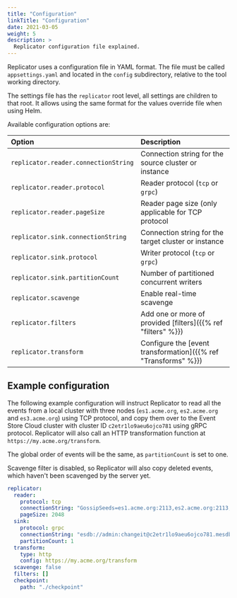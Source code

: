 ```yaml
---
title: "Configuration"
linkTitle: "Configuration"
date: 2021-03-05
weight: 5
description: >
  Replicator configuration file explained.
---
```


Replicator uses a configuration file in YAML format. The file must be called `appsettings.yaml` and located in the `config` subdirectory, relative to the tool working directory.

The settings file has the `replicator` root level, all settings are children to that root. It allows using the same format for the values override file when using Helm.

Available configuration options are:

| Option | Description |
| :----- | :---------- |
| `replicator.reader.connectionString` | Connection string for the source cluster or instance |
| `replicator.reader.protocol` | Reader protocol (`tcp` or `grpc`) |
| `replicator.reader.pageSize` | Reader page size (only applicable for TCP protocol |
| `replicator.sink.connectionString` | Connection string for the target cluster or instance |
| `replicator.sink.protocol` | Writer protocol (`tcp` or `grpc`) |
| `replicator.sink.partitionCount` | Number of partitioned concurrent writers |
| `replicator.scavenge` | Enable real-time scavenge |
| `replicator.filters` | Add one or more of provided [filters]({{% ref "filters" %}}) |
| `replicator.transform` | Configure the [event transformation]({{% ref "Transforms" %}}) |

## Example configuration

The following example configuration will instruct Replicator to read all the events from a local cluster with three nodes (`es1.acme.org`, `es2.acme.org` and `es3.acme.org`) using TCP protocol, and copy them over to the Event Store Cloud cluster with cluster ID `c2etr1lo9aeu6ojco781` using gRPC protocol. Replicator will also call an HTTP transformation function at `https://my.acme.org/transform`.

The global order of events will be the same, as `partitionCount` is set to one.

Scavenge filter is disabled, so Replicator will also copy deleted events, which haven't been scavenged by the server yet.

```yaml
replicator:
  reader:
    protocol: tcp
    connectionString: "GossipSeeds=es1.acme.org:2113,es2.acme.org:2113,es3.acme.org:2113; HeartBeatTimeout=500; DefaultUserCredentials=admin:changeit; UseSslConnection=false;"
    pageSize: 2048
  sink:
    protocol: grpc
    connectionString: "esdb://admin:changeit@c2etr1lo9aeu6ojco781.mesdb.eventstore.cloud:2113"
    partitionCount: 1
  transform:
    type: http
    config: https://my.acme.org/transform
  scavenge: false
  filters: []
  checkpoint:
    path: "./checkpoint"
```

